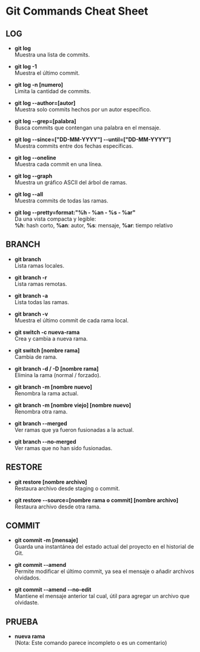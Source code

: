 # Git Commands Cheat Sheet

## LOG

- **git log**  
  Muestra una lista de commits.

- **git log -1**  
  Muestra el último commit.

- **git log -n [numero]**  
  Limita la cantidad de commits.

- **git log --author=[autor]**  
  Muestra solo commits hechos por un autor específico.

- **git log --grep=[palabra]**  
  Busca commits que contengan una palabra en el mensaje.

- **git log --since=["DD-MM-YYYY"] --until=["DD-MM-YYYY"]**  
  Muestra commits entre dos fechas específicas.

- **git log --oneline**  
  Muestra cada commit en una línea.

- **git log --graph**  
  Muestra un gráfico ASCII del árbol de ramas.

- **git log --all**  
  Muestra commits de todas las ramas.

- **git log --pretty=format:"%h - %an - %s - %ar"**  
  Da una vista compacta y legible:  
  **%h**: hash corto, **%an**: autor, **%s**: mensaje, **%ar**: tiempo relativo

## BRANCH

- **git branch**  
  Lista ramas locales.

- **git branch -r**  
  Lista ramas remotas.

- **git branch -a**  
  Lista todas las ramas.

- **git branch -v**  
  Muestra el último commit de cada rama local.

- **git switch -c nueva-rama**  
  Crea y cambia a nueva rama.

- **git switch [nombre rama]**  
  Cambia de rama.

- **git branch -d / -D [nombre rama]**  
  Elimina la rama (normal / forzado).

- **git branch -m [nombre nuevo]**  
  Renombra la rama actual.

- **git branch -m [nombre viejo] [nombre nuevo]**  
  Renombra otra rama.

- **git branch --merged**  
  Ver ramas que ya fueron fusionadas a la actual.

- **git branch --no-merged**  
  Ver ramas que no han sido fusionadas.

## RESTORE

- **git restore [nombre archivo]**  
  Restaura archivo desde staging o commit.

- **git restore --source=[nombre rama o commit] [nombre archivo]**  
  Restaura archivo desde otra rama.

## COMMIT

- **git commit -m [mensaje]**  
  Guarda una instantánea del estado actual del proyecto en el historial de Git.

- **git commit --amend**  
  Permite modificar el último commit, ya sea el mensaje o añadir archivos olvidados.

- **git commit --amend --no-edit**  
  Mantiene el mensaje anterior tal cual, útil para agregar un archivo que olvidaste.

## PRUEBA

- **nueva rama**  
  (Nota: Este comando parece incompleto o es un comentario)